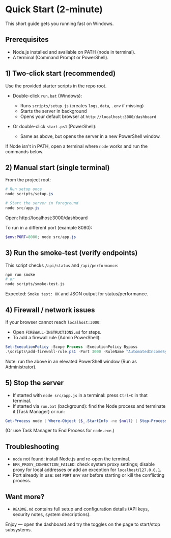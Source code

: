 # Quick Start (2-minute)

This short guide gets you running fast on Windows.

## Prerequisites
- Node.js installed and available on PATH (node in terminal).
- A terminal (Command Prompt or PowerShell).

## 1) Two‑click start (recommended)
Use the provided starter scripts in the repo root.

- Double-click `run.bat` (Windows):
  - Runs `scripts/setup.js` (creates `logs`, `data`, `.env` if missing)
  - Starts the server in background
  - Opens your default browser at `http://localhost:3000/dashboard`

- Or double-click `start.ps1` (PowerShell):
  - Same as above, but opens the server in a new PowerShell window.

If Node isn't in PATH, open a terminal where `node` works and run the commands below.

## 2) Manual start (single terminal)
From the project root:

```powershell
# Run setup once
node scripts/setup.js

# Start the server in foreground
node src/app.js
```

Open: http://localhost:3000/dashboard

To run in a different port (example 8080):

```powershell
$env:PORT=8080; node src/app.js
```

## 3) Run the smoke-test (verify endpoints)
This script checks `/api/status` and `/api/performance`:

```bash
npm run smoke
# or
node scripts/smoke-test.js
```

Expected: `Smoke test: OK` and JSON output for status/performance.

## 4) Firewall / network issues
If your browser cannot reach `localhost:3000`:
- Open `FIREWALL-INSTRUCTIONS.md` for steps.
- To add a firewall rule (Admin PowerShell):

```powershell
Set-ExecutionPolicy -Scope Process -ExecutionPolicy Bypass
.\scripts\add-firewall-rule.ps1 -Port 3000 -RuleName "AutomatedIncomeSystems-3000"
```

Note: run the above in an elevated PowerShell window (Run as Administrator).

## 5) Stop the server
- If started with `node src/app.js` in a terminal: press `Ctrl+C` in that terminal.
- If started via `run.bat` (background): find the Node process and terminate it (Task Manager) or run:

```powershell
Get-Process node | Where-Object {$_.StartInfo -ne $null} | Stop-Process
```

(Or use Task Manager to End Process for `node.exe`.)

## Troubleshooting
- `node` not found: install Node.js and re-open the terminal.
- `ERR_PROXY_CONNECTION_FAILED`: check system proxy settings; disable proxy for local addresses or add an exception for `localhost`/`127.0.0.1`.
- Port already in use: set `PORT` env var before starting or kill the conflicting process.

## Want more?
- `README.md` contains full setup and configuration details (API keys, security notes, system descriptions).

Enjoy — open the dashboard and try the toggles on the page to start/stop subsystems.